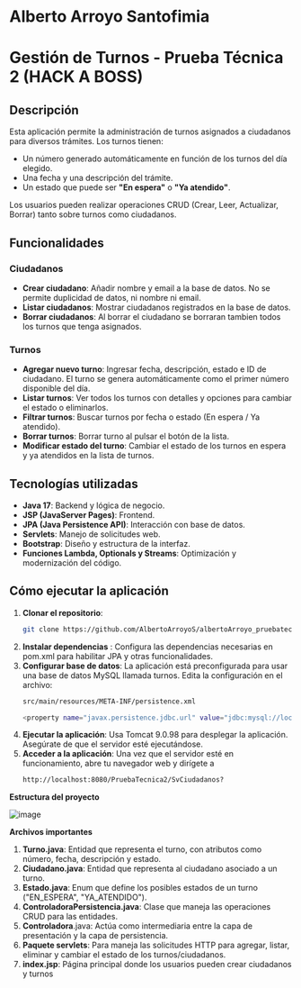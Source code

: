 # Alberto Arroyo Santofimia

# Gestión de Turnos - Prueba Técnica 2 (HACK A BOSS)

## Descripción

Esta aplicación permite la administración de turnos asignados a ciudadanos para diversos trámites. Los turnos tienen:
- Un número generado automáticamente en función de los turnos del día elegido.
- Una fecha y una descripción del trámite.
- Un estado que puede ser **"En espera"** o **"Ya atendido"**.

Los usuarios pueden realizar operaciones CRUD (Crear, Leer, Actualizar, Borrar) tanto sobre turnos como ciudadanos.

## Funcionalidades

### Ciudadanos
- **Crear ciudadano**: Añadir nombre y email a la base de datos. No se permite duplicidad de datos, ni nombre ni email.
- **Listar ciudadanos**: Mostrar ciudadanos registrados en la base de datos.
- **Borrar ciudadanos**: Al borrar el ciudadano se borraran tambien todos los turnos que tenga asignados.

### Turnos
- **Agregar nuevo turno**: Ingresar fecha, descripción, estado e ID de ciudadano. El turno se genera automáticamente como el primer número disponible del día.
- **Listar turnos**: Ver todos los turnos con detalles y opciones para cambiar el estado o eliminarlos.
- **Filtrar turnos**: Buscar turnos por fecha o estado (En espera / Ya atendido).
- **Borrar turnos**: Borrar turno al pulsar el botón de la lista.
- **Modificar estado del turno**: Cambiar el estado de los turnos en espera y ya atendidos en la lista de turnos.

## Tecnologías utilizadas
- **Java 17**: Backend y lógica de negocio.
- **JSP (JavaServer Pages)**: Frontend.
- **JPA (Java Persistence API)**: Interacción con base de datos.
- **Servlets**: Manejo de solicitudes web.
- **Bootstrap**: Diseño y estructura de la interfaz.
- **Funciones Lambda, Optionals y Streams**: Optimización y modernización del código.

## Cómo ejecutar la aplicación

1. **Clonar el repositorio**:
   ```bash
   git clone https://github.com/AlbertoArroyoS/albertoArroyo_pruebatec2.git


1. **Instalar dependencias** : Configura las dependencias necesarias en pom.xml para habilitar JPA y otras funcionalidades.
1. **Configurar base de datos**: La aplicación está preconfigurada para usar una base de datos MySQL llamada turnos.
   Edita la configuración en el archivo:
   ```bash
   src/main/resources/META-INF/persistence.xml

   <property name="javax.persistence.jdbc.url" value="jdbc:mysql://localhost:3306/turnos?serverTimezone=UTC"/>

1. **Ejecutar la aplicación**: Usa Tomcat 9.0.98 para desplegar la aplicación. Asegúrate de que el servidor esté ejecutándose.
1. **Acceder a la aplicación**: Una vez que el servidor esté en funcionamiento, abre tu navegador web y dirígete a
   ```bash
   http://localhost:8080/PruebaTecnica2/SvCiudadanos?

**Estructura del proyecto**

   ![image](https://github.com/user-attachments/assets/7aed7688-f484-4564-9bf4-a83882126290)


**Archivos importantes**

1. **Turno.java**: Entidad que representa el turno, con atributos como número, fecha, descripción y estado.
1. **Ciudadano.java**: Entidad que representa al ciudadano asociado a un turno.
1. **Estado.java**: Enum que define los posibles estados de un turno ("EN\_ESPERA", "YA\_ATENDIDO").
1. **ControladoraPersistencia.java**: Clase que maneja las operaciones CRUD para las entidades.
1. **Controladora**.java: Actúa como intermediaria entre la capa de presentación y la capa de persistencia.
1. **Paquete servlets**: Para maneja las solicitudes HTTP para agregar, listar, eliminar y cambiar el estado de los turnos/ciudadanos.
1. **index.jsp**: Página principal donde los usuarios pueden crear ciudadanos y turnos


